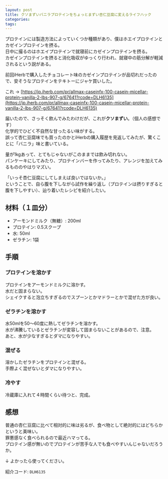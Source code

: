 ```yaml
---
layout: post
title: クソまずいバニラプロテインをちょっとまずい杏仁豆腐に変えるライフハック
categories:
tags:
---
```


プロテインには製造方法によっていくつか種類があり、僕はホエイプロテインとカゼインプロテインを摂る。  
日中に撮るのはホエイプロテインで就寝前にカゼインプロテインを摂る。  
カゼインプロテインを摂ると消化吸収がゆっくり行われ、就寝中の筋分解が軽減されるという説がある。

前回iHerbで購入したチョコレート味のカゼインプロテインが品切れだったので、安そうなプロテインをテキトーにジャケ買いした。

これ &rarr; [https://jp.iherb.com/pr/allmax-caseinfx-100-casein-micellar-protein-vanilla-2-lbs-907-g/67641?rcode=DLH6135](https://jp.iherb.com/pr/allmax-caseinfx-100-casein-micellar-protein-vanilla-2-lbs-907-g/67641?rcode=DLH6135)

届いたので、さっそく飲んでみたわけだが、これが**クソまずい**。（個人の感想です）  
化学的でひどく不自然な甘ったるい味がする。  
誤って杏仁豆腐味でも買ったのかとiHerbの購入履歴を見返してみたが、驚くことに「バニラ」味と書いている。

量が1kgあって、とてもじゃないがこのままでは飲み切れない。  
パンケーキにしてみたり、プロテインバーを作ってみたり、アレンジを加えてみるもののやはりマズい。

「いっそ杏仁豆腐にしてしまえば良いではないか。」  
ということで、自ら腹を下しながら試作を繰り返し（プロテインは摂りすぎると腹を下しやすい）、辿り着いたレシピを紹介したい。

## 材料（１皿分）

- アーモンドミルク（無糖）: 200ml
- プロテイン: 0.5スクープ
- 水: 50ml
- ゼラチン: 1袋

## 手順

### プロテインを溶かす

プロテインをアーモンドミルクに溶かす。  
水だと固まらない。  
シェイクすると泡立ちすぎるのでスプーンとかマドラーとかで混ぜた方が良い。  

### ゼラチンを溶かす

水50mlを50〜60度に熱してゼラチンを溶かす。  
水が沸騰しているとゼラチンが変容して固まらないことがあるので、注意。  
あと、水が少なすぎるとダマになりやすい。

### 混ぜる

溶かしたゼラチンをプロテインと混ぜる。  
手際よく混ぜないとダマになりやすい。

### 冷やす

冷蔵庫に入れて４時間くらい待つと、完成。

## 感想

普通の杏仁豆腐に比べて相対的に味は劣るが、食べ物として絶対的にはどちらかというと美味い。  
罪悪感なく食べられるので最近ハマってる。  
プロテイン感が無いのでプロテインが苦手な人でも食べやすいんじゃないだろうか。

&darr; よかったら使ってください。

紹介コード: `DLH6135`
